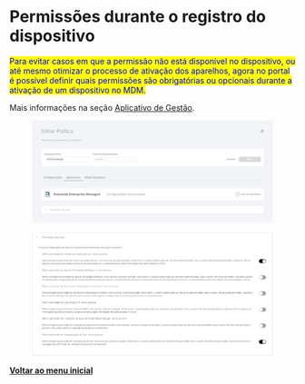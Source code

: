# Permissões durante o registro do dispositivo

<mark style="color:blue;">Para evitar casos em que a permissão não está disponível no dispositivo, ou até mesmo otimizar o processo de ativação dos aparelhos, agora no portal é possível definir quais permissões são obrigatórias ou opcionais durante a ativação de um dispositivo no MDM.</mark>

Mais informações na seção [Aplicativo de Gestão](../../portal/configuracoes/editar-politica/aplicativos/less-than-nomeproduto-greater-than.md).

<figure><img src="../../../.gitbook/assets/image (267).png" alt=""><figcaption></figcaption></figure>

<figure><img src="../../../.gitbook/assets/image (4) (1) (1) (1) (1) (1) (1).png" alt=""><figcaption></figcaption></figure>

[**Voltar ao menu inicial**](./)

